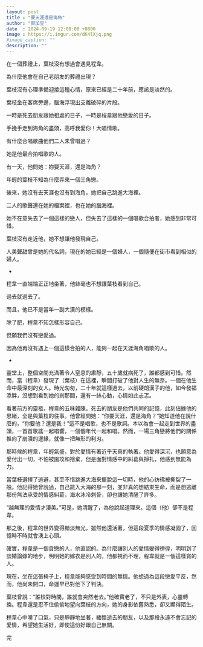 ```yaml
---
layout: post
title : "要天涯還是海角"
author: "東加豆"
date  : 2024-09-19 12:00:00 +0800
image : https://i.imgur.com/dK4lXjq.png
#image_caption: ""
description: ""
---
```


在一個葬禮上，葉枝沒有想過會遇見程韋。

為什麼他會在自己老朋友的葬禮出現？

<!--more-->

葉枝沒有心理準備迎接這種心情，原來已經是二十年前，應該是淡然的。

葉枝坐在客席旁邊，腦海浮現出支離破碎的片段。

一時是死去朋友跟她相處的日子，一時是程韋跟他戀愛的日子。

手挽手走到海角的盡頭，高呼我愛你！大唱情歌。

有什麼合唱歌曲他們二人未曾唱過？

她是他最合拍唱歌的人。

有一天，他問她：妳要天涯，還是海角？

年輕的葉枝不知為什麼弄來一個三角戀。

後來，她沒有去天涯也沒有到海角，她把自己跳進大海裡。

二人的歌聲還在她的檔案裡，也在她的腦海裡。

她不在意失去了一個這樣的戀人，但失去了這樣的一個唱歌合拍者，她感到非常可惜。

葉枝沒有走近他，她不想讓他發現自己。

人美聲甜曾是她的代名詞，現在的她已經是一個婦人，一個隨便在街市看到相似的婦人。

-

程韋一直端端正正地坐著，他絲毫也不想讓葉枝看到自己。

過去就過去了。

而且，他已不是當年一副大漢的模樣。

除了肥，程韋不知怎樣形容自己。

但願我們沒有戀愛過。

因為他再沒有遇上一個這樣合拍的人，能夠一起在天涯海角唱歌的人。

-

靈堂上，整個空間充滿著令人窒息的肅靜，五十歲就病死了，誰都感到可惜。然而，當（程韋）發現了（葉枝）在這裡，瞬間打破了他對人生的無奈。一個在他生命中最深刻的女人。時光匆匆，二十年就這樣過去，以前硬朗漢子的他，如今發福添胖，沒想到看到她的剎那間，還有一絲心動，心情如此忐忑。

看著前方的靈柩，程韋的五味雜陳。死去的朋友是他們共同的記憶，此刻佔據他的思緒，全是與葉枝的往事。他曾經問她：“你要天涯，還是海角？”她知道他在說什麼的，“你要他？還是我！”這不是唱歌，也不是歌詞。本以為會一起走到世界的盡頭，一首首歌謠一起唱響，一個個年代一起和唱。然而，一場三角戀將他們的關係推向了崩潰的邊緣，就像一把無形的利刃。

那時候的程韋，年輕氣盛，對於愛情有著近乎天真的執著。他愛得深沉，也願意為愛付出一切，不怕被圍攻和捨棄，但是面對情感中的糾葛與掙扎，他感到無能為力。

當葉枝選擇了逃避，甚至不惜跳進大海來擺脫這一切時，他的心彷彿被撕裂了一般。他記得她曾說過，自己跳入大海的那一刻，並非真的想結束生命，而是想逃離那份無法承受的情感糾葛，海水冰冷刺骨，卻也讓她清醒了許多。

“越無理的愛情才淒美。”可是，她清醒了，為他說起道理來。這個（他）卻不是程韋。

那之後，程韋的世界變得黯淡無光，雖然他還活著，但這段夏季的情感凝固了，回憶時不時就會湧上心頭。

確實，程韋是一個貪戀的人，他直認的。為什麼讓別人的愛情變得徬徨，明明到了談婚論嫁的地步，明明她的嫁衣是別人的，他都視而不理，程韋就是一個這樣貪的人。

現在，坐在這張椅子上，程韋能夠感受到時間的無情。他想過為這段戀愛平反，然而，他尚未開口，命運早已對他下了判決。

葉枝曾說：“誰校對時間，誰就會突然老去。”他確實老了，不只是外表，心靈轉換。程韋還是忍不住偷偷地望向葉枝的方向，她的身影依舊熟悉，卻又顯得陌生。

程韋心中嘆了口氣，只是靜靜地坐著，緬懷逝去的朋友，以及那段永遠不會忘記的愛情，希望她生活好，即使這份好跟自己無關。

完

<!--END-->